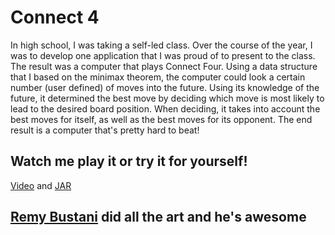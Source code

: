 # Connect 4
In high school, I was taking a self-led class. Over the course of the year, I was to develop one application that I was proud of to present to the class. The result was a computer that plays Connect Four. Using a data structure that I based on the minimax theorem, the computer could look a certain number (user defined) of moves into the future. Using its knowledge of the future, it determined the best move by deciding which move is most likely to lead to the desired board position. When deciding, it takes into account the best moves for itself, as well as the best moves for its opponent. The end result is a computer that's pretty hard to beat!

## Watch me play it or try it for yourself!
[Video](https://youtu.be/QrpilHJsj74) and
[JAR](https://github.com/mknutsen/Connect_4/releases/download/v1.0/ConnectFourAIMaxKnutsen.jar)

## [Remy Bustani](http://remybustani.com) did all the art and he's awesome
